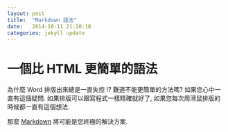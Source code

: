 ```yaml
---
layout: post
title:  "Markdown 語法"
date:   2014-10-11 21:20:18
categories: jekyll update
---
```


# 一個比 HTML 更簡單的語法

為什麼 Word 排版出來總是一直失控 !? 難道不能更簡單的方法嗎? 如果您心中一直有這個疑問.
如果排版可以跟寫程式一樣精確就好了, 如果您每次用滑鼠排版的時候都一直有這個想法.

那麼 [Markdown][markdown] 將可能是您終極的解決方案.


[markdown]: 	http://guides.github.com/features/mastering-markdown

